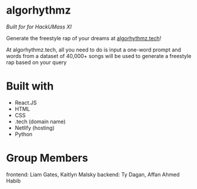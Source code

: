 # algorhythmz

<em> Built for for HackUMass XI </em>

Generate the freestyle rap of your dreams at [algorhythmz.tech](https://algorhythmz.tech)!

At algorhythmz.tech, all you need to do is input a one-word prompt and words from a dataset of 40,000+ songs will be used to generate a freestyle rap based on your query

# Built with
* React.JS
* HTML
* CSS
* .tech (domain name)
* Netlify (hosting)
* Python

# Group Members
frontend: Liam Gates, Kaitlyn Malsky
backend: Ty Dagan, Affan Ahmed Habib
